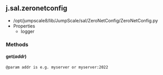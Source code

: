 <!-- toc -->
## j.sal.zeronetconfig

- /opt/jumpscale8/lib/JumpScale/sal/ZeroNetConfig/ZeroNetConfig.py
- Properties
    - logger

### Methods

#### get(*addr*) 

```
@param addr is e.g. myserver or myserver:2022

```

